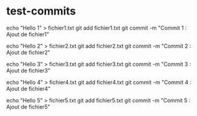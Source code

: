 # test-commits
echo "Hello 1" > fichier1.txt
git add fichier1.txt
git commit -m "Commit 1 : Ajout de fichier1"

echo "Hello 2" > fichier2.txt
git add fichier2.txt
git commit -m "Commit 2 : Ajout de fichier2"

echo "Hello 3" > fichier3.txt
git add fichier3.txt
git commit -m "Commit 3 : Ajout de fichier3"

echo "Hello 4" > fichier4.txt
git add fichier4.txt
git commit -m "Commit 4 : Ajout de fichier4"

echo "Hello 5" > fichier5.txt
git add fichier5.txt
git commit -m "Commit 5 : Ajout de fichier5"
